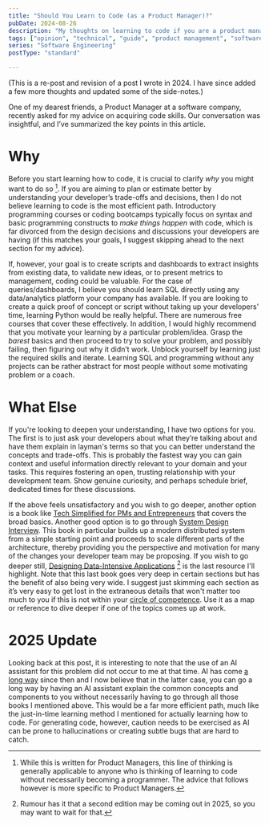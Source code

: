 ```yaml
---
title: "Should You Learn to Code (as a Product Manager)?"
pubDate: 2024-08-26
description: "My thoughts on learning to code if you are a product manager"
tags: ["opinion", "technical", "guide", "product management", "software engineering", "learning", "career development"]
series: "Software Engineering"
postType: "standard"

---
```


(This is a re-post and revision of a post I wrote in 2024. I have since added
a few more thoughts and updated some of the side-notes.)

One of my dearest friends, a Product Manager at a software company, recently
asked for my advice on acquiring code skills. Our conversation was insightful, and
I’ve summarized the key points in this article.

# Why

Before you start learning how to code, it is crucial to clarify
*why* you might want to do so [^also].
If you are aiming to plan or estimate better by understanding your developer’s
trade-offs and decisions, then I do not believe learning to code is the most efficient path.
Introductory programming courses or coding bootcamps typically focus on syntax and basic
programming constructs to *make things happen* with code, which is far divorced from the
design decisions and discussions your developers are having (if this matches
your goals, I suggest skipping ahead to the next section for my advice).

If, however, your goal is to create scripts and dashboards to
extract insights from existing data, to validate new ideas, or to present metrics to
management, coding could be valuable. For the case of
queries/dashboards, I believe you should learn SQL directly using
any data/analytics platform your company has available. If you are looking
to create a quick proof of concept or script without taking up your developers'
time, learning Python would be really helpful. There are numerous free courses
that cover these effectively. In addition, I would highly recommend that you motivate your learning by a
particular problem/idea. Grasp the *barest* basics and then proceed to
try to solve your problem, and possibly failing, then figuring out why it didn’t work.
Unblock yourself by learning just the required skills and iterate. Learning SQL
and programming without any projects can be rather abstract for most people without
some motivating problem or a coach.

# What Else

If you're looking to deepen your understanding, I have two options for
you. The first is to just ask your
developers about what they’re talking about and have them explain in layman's
terms so that you can better understand the concepts and trade-offs. This is
probably the fastest way you can gain context and useful information directly relevant
to your domain and your tasks. This requires fostering an open, trusting relationship
with your development team. Show genuine curiosity, and perhaps schedule brief,
dedicated times for these discussions.

If the above feels unsatisfactory and you wish to go deeper, another option is
a book like [Tech Simplified for PMs and Entrepreneurs](https://amzn.to/4dERDV3)
that covers the broad basics. Another good option is to go through [System Design
Interview](https://amzn.to/4dLDYM6).
This book in particular builds up a modern distributed
system from a simple starting point and proceeds to scale different parts of
the architecture, thereby providing you
the perspective and motivation for many of the changes your developer team may be
proposing. If you wish to go deeper still, [Designing Data-Intensive Applications](https://amzn.to/450IHHf) [^new-book]
is the last resource I'll highlight. Note that this last book goes
very deep in certain sections but has the benefit of also being very wide. I
suggest just skimming each section as it’s very easy to get lost in the extraneous
details that won't matter too much to you if this is not within your [circle of
competence](https://fs.blog/circle-of-competence/). Use it as a map or reference
to dive deeper if one of the topics comes up at work.

# 2025 Update

Looking back at this post, it is interesting to note that the use of an AI
assistant for this problem did not occur to me at that time. AI has come
[a long way](/blog/how-i-write-rfcs) since then and I now believe that in the latter case, you can
go a long way by having an AI assistant explain the common concepts and components
to you without necessarily having to go through all those books I mentioned above.
This would be a far more efficient path, much like the just-in-time learning
method I mentioned for actually learning how to code. For generating code, however,
caution needs to be exercised as AI can be prone to hallucinations or creating
subtle bugs that are hard to catch.

[^also]: While this is written for Product Managers, this line of thinking is generally
  applicable to anyone who is thinking of learning to code without necessarily
  becoming a programmer. The advice that follows however is more specific to
  Product Managers.
[^new-book]: Rumour has it that a second edition may be coming out in 2025, so you
  may want to wait for that.
